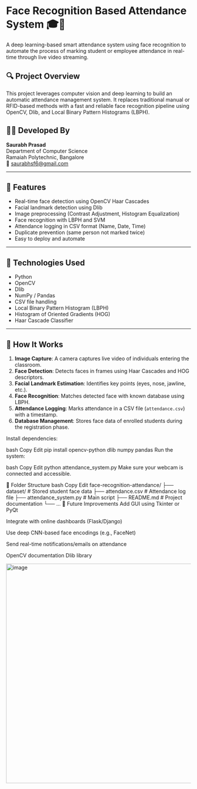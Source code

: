 # Face Recognition Based Attendance System 🎓📸

A deep learning-based smart attendance system using face recognition to automate the process of marking student or employee attendance in real-time through live video streaming.

## 🔍 Project Overview

This project leverages computer vision and deep learning to build an automatic attendance management system. It replaces traditional manual or RFID-based methods with a fast and reliable face recognition pipeline using OpenCV, Dlib, and Local Binary Pattern Histograms (LBPH).

## 👨‍💻 Developed By

**Saurabh Prasad**  
Department of Computer Science  
Ramaiah Polytechnic, Bangalore  
📧 saurabhsf6@gmail.com

---

## 📌 Features

- Real-time face detection using OpenCV Haar Cascades
- Facial landmark detection using Dlib
- Image preprocessing (Contrast Adjustment, Histogram Equalization)
- Face recognition with LBPH and SVM
- Attendance logging in CSV format (Name, Date, Time)
- Duplicate prevention (same person not marked twice)
- Easy to deploy and automate

---

## 🧠 Technologies Used

- Python
- OpenCV
- Dlib
- NumPy / Pandas
- CSV file handling
- Local Binary Pattern Histogram (LBPH)
- Histogram of Oriented Gradients (HOG)
- Haar Cascade Classifier

---

## 🔧 How It Works

1. **Image Capture**: A camera captures live video of individuals entering the classroom.
2. **Face Detection**: Detects faces in frames using Haar Cascades and HOG descriptors.
3. **Facial Landmark Estimation**: Identifies key points (eyes, nose, jawline, etc.).
4. **Face Recognition**: Matches detected face with known database using LBPH.
5. **Attendance Logging**: Marks attendance in a CSV file (`attendance.csv`) with a timestamp.
6. **Database Management**: Stores face data of enrolled students during the registration phase.

Install dependencies:

bash
Copy
Edit
pip install opencv-python dlib numpy pandas
Run the system:

bash
Copy
Edit
python attendance_system.py
Make sure your webcam is connected and accessible.

📁 Folder Structure
bash
Copy
Edit
face-recognition-attendance/
├── dataset/              # Stored student face data
├── attendance.csv        # Attendance log file
├── attendance_system.py  # Main script
├── README.md             # Project documentation
└── ...
🎯 Future Improvements
Add GUI using Tkinter or PyQt

Integrate with online dashboards (Flask/Django)

Use deep CNN-based face encodings (e.g., FaceNet)

Send real-time notifications/emails on attendance

OpenCV documentation
Dlib library

<img width="827" height="599" alt="image" src="https://github.com/user-attachments/assets/4b2f4f2d-a610-4667-963f-a9e66afacbff" />
